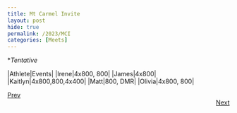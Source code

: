 ```yaml
---
title: Mt Carmel Invite
layout: post
hide: true
permalink: /2023/MCI
categories: [Meets]
---
```


**Tentative*

|Athlete|Events|
|Irene|4x800, 800|
|James|4x800| 
|Kaitlyn|4x800,800,4x400|
|Matt|800, DMR|
|Olivia|4x800, 800|


<div style="text-align: left"> <a href="{{site.baseurl}}/2023/FR">Prev</a></div> 
<div style="text-align: right"> <a href="{{site.baseurl}}/2023/DN">Next</a></div>